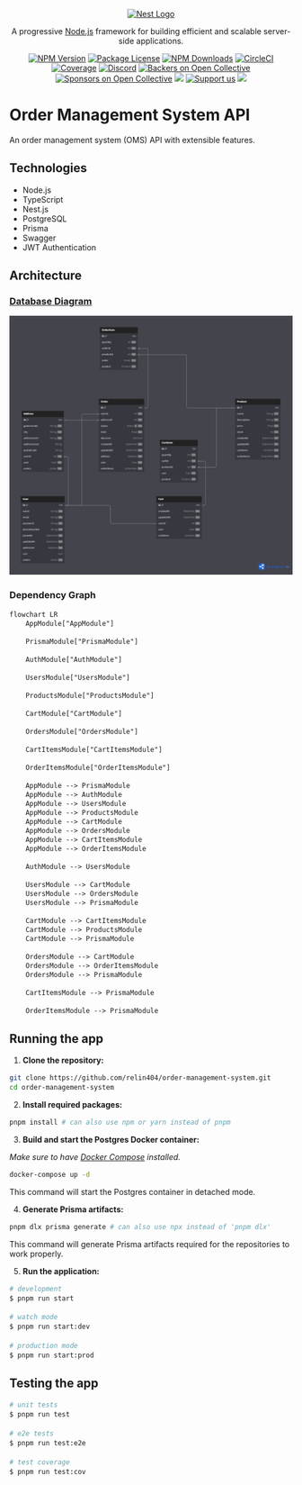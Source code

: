 <p align="center">
  <a href="http://nestjs.com/" target="blank"><img src="https://nestjs.com/img/logo-small.svg" width="200" alt="Nest Logo" /></a>
</p>

  <p align="center">A progressive <a href="http://nodejs.org" target="_blank">Node.js</a> framework for building efficient and scalable server-side applications.</p>
    <p align="center">
<a href="https://www.npmjs.com/~nestjscore" target="_blank"><img src="https://img.shields.io/npm/v/@nestjs/core.svg" alt="NPM Version" /></a>
<a href="https://www.npmjs.com/~nestjscore" target="_blank"><img src="https://img.shields.io/npm/l/@nestjs/core.svg" alt="Package License" /></a>
<a href="https://www.npmjs.com/~nestjscore" target="_blank"><img src="https://img.shields.io/npm/dm/@nestjs/common.svg" alt="NPM Downloads" /></a>
<a href="https://circleci.com/gh/nestjs/nest" target="_blank"><img src="https://img.shields.io/circleci/build/github/nestjs/nest/master" alt="CircleCI" /></a>
<a href="https://coveralls.io/github/nestjs/nest?branch=master" target="_blank"><img src="https://coveralls.io/repos/github/nestjs/nest/badge.svg?branch=master#9" alt="Coverage" /></a>
<a href="https://discord.gg/G7Qnnhy" target="_blank"><img src="https://img.shields.io/badge/discord-online-brightgreen.svg" alt="Discord"/></a>
<a href="https://opencollective.com/nest#backer" target="_blank"><img src="https://opencollective.com/nest/backers/badge.svg" alt="Backers on Open Collective" /></a>
<a href="https://opencollective.com/nest#sponsor" target="_blank"><img src="https://opencollective.com/nest/sponsors/badge.svg" alt="Sponsors on Open Collective" /></a>
  <a href="https://paypal.me/kamilmysliwiec" target="_blank"><img src="https://img.shields.io/badge/Donate-PayPal-ff3f59.svg"/></a>
    <a href="https://opencollective.com/nest#sponsor"  target="_blank"><img src="https://img.shields.io/badge/Support%20us-Open%20Collective-41B883.svg" alt="Support us"></a>
  <a href="https://twitter.com/nestframework" target="_blank"><img src="https://img.shields.io/twitter/follow/nestframework.svg?style=social&label=Follow"></a>
</p>
  <!--[![Backers on Open Collective](https://opencollective.com/nest/backers/badge.svg)](https://opencollective.com/nest#backer)
  [![Sponsors on Open Collective](https://opencollective.com/nest/sponsors/badge.svg)](https://opencollective.com/nest#sponsor)-->

# Order Management System API

An order management system (OMS) API with extensible features.

## Technologies

- Node.js
- TypeScript
- Nest.js
- PostgreSQL
- Prisma
- Swagger
- JWT Authentication

## Architecture

### [Database Diagram](https://dbdocs.io/ahmadmashaal01/Order-Management-System?view=relationships)

![Database Diagram](./arch/dbdiagram.png)

### Dependency Graph

```mermaid
flowchart LR
    AppModule["AppModule"]

    PrismaModule["PrismaModule"]
     
    AuthModule["AuthModule"]
    
    UsersModule["UsersModule"]
    
    ProductsModule["ProductsModule"]
    
    CartModule["CartModule"]
    
    OrdersModule["OrdersModule"]
    
    CartItemsModule["CartItemsModule"]
    
    OrderItemsModule["OrderItemsModule"]
    
    AppModule --> PrismaModule
    AppModule --> AuthModule
    AppModule --> UsersModule
    AppModule --> ProductsModule
    AppModule --> CartModule
    AppModule --> OrdersModule
    AppModule --> CartItemsModule
    AppModule --> OrderItemsModule

    AuthModule --> UsersModule

    UsersModule --> CartModule
    UsersModule --> OrdersModule
    UsersModule --> PrismaModule
    
    CartModule --> CartItemsModule
    CartModule --> ProductsModule
    CartModule --> PrismaModule

    OrdersModule --> CartModule
    OrdersModule --> OrderItemsModule
    OrdersModule --> PrismaModule

    CartItemsModule --> PrismaModule

    OrderItemsModule --> PrismaModule
```

## Running the app

1. **Clone the repository:**

```bash
git clone https://github.com/relin404/order-management-system.git
cd order-management-system
```

2. **Install required packages:**

```bash
pnpm install # can also use npm or yarn instead of pnpm
```

3. **Build and start the Postgres Docker container:**

*Make sure to have [Docker Compose](https://docs.docker.com/compose/install/) installed.*

```bash
docker-compose up -d
```

This command will start the Postgres container in detached mode.

4. **Generate Prisma artifacts:**

```bash
pnpm dlx prisma generate # can also use npx instead of 'pnpm dlx'
```

This command will generate Prisma artifacts required for the repositories to work properly.

5. **Run the application:**

```bash
# development
$ pnpm run start

# watch mode
$ pnpm run start:dev

# production mode
$ pnpm run start:prod
```

## Testing the app

```bash
# unit tests
$ pnpm run test

# e2e tests
$ pnpm run test:e2e

# test coverage
$ pnpm run test:cov
```
